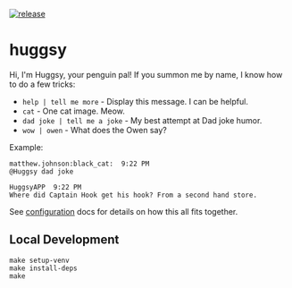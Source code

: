 [![release](https://github.com/copperlight/huggsy/actions/workflows/release.yml/badge.svg)](https://github.com/copperlight/huggsy/actions/workflows/release.yml)

# huggsy

Hi, I'm Huggsy, your penguin pal! If you summon me by name, I know how to do a few tricks:
 - `help | tell me more` - Display this message. I can be helpful.
 - `cat` - One cat image. Meow.
 - `dad joke | tell me a joke` - My best attempt at Dad joke humor.
 - `wow | owen` - What does the Owen say?

Example:

```
matthew.johnson:black_cat:  9:22 PM
@Huggsy dad joke

HuggsyAPP  9:22 PM
Where did Captain Hook get his hook? From a second hand store.
```

See [configuration](./docs/configuration.md) docs for details on how this all fits together.

## Local Development

```shell
make setup-venv
make install-deps
make
```
